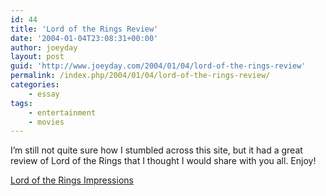 ```yaml
---
id: 44
title: 'Lord of the Rings Review'
date: '2004-01-04T23:08:31+00:00'
author: joeyday
layout: post
guid: 'http://www.joeyday.com/2004/01/04/lord-of-the-rings-review'
permalink: /index.php/2004/01/04/lord-of-the-rings-review/
categories:
    - essay
tags:
    - entertainment
    - movies
---
```


I’m still not quite sure how I stumbled across this site, but it had a great review of Lord of the Rings that I thought I would share with you all. Enjoy!

[Lord of the Rings Impressions](http://www.1up.com/article2/0,4364,1417686,00.asp)